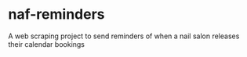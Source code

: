 # naf-reminders
A web scraping project to send reminders of when a nail salon releases their calendar bookings
